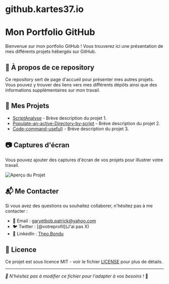 # github.kartes37.io

# Mon Portfolio GitHub

<!-- Titre principal de la page -->

Bienvenue sur mon portfolio GitHub ! Vous trouverez ici une présentation de mes différents projets hébergés sur GitHub.

## 📌 À propos de ce repository

<!-- Section expliquant l'objectif de ce dépôt -->

Ce repository sert de page d'accueil pour présenter mes autres projets. Vous pouvez y trouver des liens vers mes différents dépôts ainsi que des informations supplémentaires sur mon travail.

## 🚀 Mes Projets

<!-- Liste des repositories avec des liens directs vers chacun d'eux -->

- [ScriptAnalyse](https://github.com/Kartes37/ScriptAnalyse.git) - Brève description du projet 1.
- [Populate-an-active-Directory-by-script](https://github.com/Kartes37/Populate-an-active-Directory-by-script.git) - Brève description du projet 2.
- [Code-command-useful](https://github.com/Kartes37/Code-command-useful.git)) - Brève description du projet 3.

<!-- Ajoute ici d'autres projets en suivant le même format -->

## 📷 Captures d'écran

<!-- Section pour ajouter des images de présentation -->

Vous pouvez ajouter des captures d'écran de vos projets pour illustrer votre travail.

![Aperçu du Projet](https://via.placeholder.com/800x400.png?text=Capture+d%27%C3%A9cran)

## 📬 Me Contacter

<!-- Informations de contact -->

Si vous avez des questions ou souhaitez collaborer, n'hésitez pas à me contacter :

- 📧 Email : garyetbob.patrick@yahoo.com
- 🐦 Twitter : [@votreprofil](J'ai pas X)
- 🔗 LinkedIn : [Theo.Bondu](https://www.linkedin.com/in/theo-bondu/)

## 📜 Licence

<!-- Indiquez ici la licence du projet -->

Ce projet est sous licence MIT - voir le fichier [LICENSE](LICENSE) pour plus de détails.

---

*📢 N'hésitez pas à modifier ce fichier pour l'adapter à vos besoins !* 🎨
